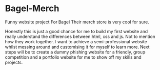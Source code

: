 # Bagel-Merch
Funny website project
For Bagel
Their merch store is very cool for sure.

Honestly this is just a good chance for me to build my first website and really understand the differences between html, css and js. Not to  mention how they work together.
I want to achieve a semi-professional website whilst messing around and customising it for myself to learn more.
Next steps will be to create a dummy phishing website for a friendly, group competition and a portfolio website for me to show off my skills and projects.
